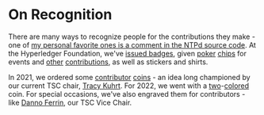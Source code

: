 # On Recognition

There are many ways to recognize people for the contributions they make - one of [my personal favorite ones is a comment in the NTPd source code](https://github.com/ntp-project/ntp/blob/9c75327c3796ff59ac648478cd4da8b205bceb77/ntpd/ntp_control.c#L3807). At the Hyperledger Foundation, we've [issued badges](https://www.credly.com/badges/f0112709-7a9c-429e-83e4-b2322c5f1258/public_url), given [poker](https://raw.githubusercontent.com/ryjones/recognition/main/2020.jpg) [chips](https://raw.githubusercontent.com/ryjones/recognition/main/2019.jpg) for events and [other](https://raw.githubusercontent.com/ryjones/recognition/main/token-obverse.jpg) [contributions](https://raw.githubusercontent.com/ryjones/recognition/main/token-reverse.jpg), as well as stickers and shirts.

In 2021, we ordered some [contributor](https://raw.githubusercontent.com/ryjones/recognition/main/2021-obverse.jpg) [coins](https://raw.githubusercontent.com/ryjones/recognition/main/2021-reverse.jpg) - an idea long championed by our current TSC chair, [Tracy Kuhrt](https://github.com/tkuhrt). For 2022, we went with a [two](https://raw.githubusercontent.com/ryjones/recognition/main/2022-obverse.jpg)-[colored](https://raw.githubusercontent.com/ryjones/recognition/main/2022-reverse.jpg) coin. For special occasions, we've also engraved them for contributors - like [Danno Ferrin](https://youtu.be/aGe-ry7AbAw), our TSC Vice Chair.